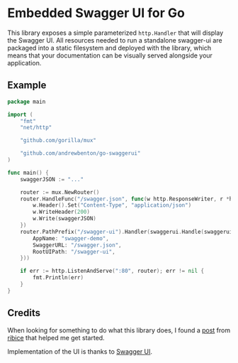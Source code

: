 Embedded Swagger UI for Go
==========================

This library exposes a simple parameterized `http.Handler` that will display
the Swagger UI.  All resources needed to run a standalone swagger-ui are
packaged into a static filesystem and deployed with the library, which means
that your documentation can be visually served alongside your application.

Example
-------

```go
package main

import (
	"fmt"
	"net/http"

	"github.com/gorilla/mux"

	"github.com/andrewbenton/go-swaggerui"
)

func main() {
	swaggerJSON := "..."

	router := mux.NewRouter()
	router.HandleFunc("/swagger.json", func(w http.ResponseWriter, r *http.Request) {
		w.Header().Set("Content-Type", "application/json")
		w.WriteHeader(200)
		w.Write(swaggerJSON)
	})
	router.PathPrefix("/swagger-ui").Handler(swaggerui.Handle(swaggerui.Config{
		AppName: "swagger-demo",
		SwaggerURL: "/swagger.json",
		RootUIPath: "/swagger-ui",
	}))

	if err := http.ListenAndServe(":80", router); err != nil {
		fmt.Println(err)
	}
}
```

Credits
-------

When looking for something to do what this library does, I found a
[post](https://www.ribice.ba/serving-swaggerui-golang/) from
[ribice](https://github.com/ribice) that helped me get started.

Implementation of the UI is thanks to [Swagger UI](https://github.com/swagger-api/swagger-ui).
